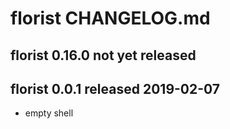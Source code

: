 
# florist CHANGELOG.md


## florist 0.16.0  not yet released


## florist 0.0.1  released 2019-02-07

- empty shell

